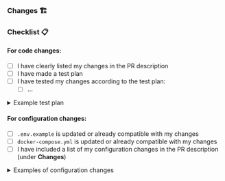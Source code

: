 <!-- Clearly explain the need for these changes: -->

### Changes 🏗️

<!-- Concisely describe all of the changes made in this pull request: -->

### Checklist 📋

#### For code changes:
- [ ] I have clearly listed my changes in the PR description
- [ ] I have made a test plan
- [ ] I have tested my changes according to the test plan:
  <!-- Put your test plan here: -->
  - [ ] ...

<details>
  <summary>Example test plan</summary>
  
  - [ ] Create from scratch and execute an agent with at least 3 blocks
  - [ ] Import an agent from file upload, and confirm it executes correctly
  - [ ] Upload agent to marketplace
  - [ ] Import an agent from marketplace and confirm it executes correctly
  - [ ] Edit an agent from monitor, and confirm it executes correctly
</details>

#### For configuration changes:
- [ ] `.env.example` is updated or already compatible with my changes
- [ ] `docker-compose.yml` is updated or already compatible with my changes
- [ ] I have included a list of my configuration changes in the PR description (under **Changes**)

<details>
  <summary>Examples of configuration changes</summary>

  - Changing ports
  - Adding new services that need to communicate with each other
  - Secrets or environment variable changes
  - New or infrastructure changes such as databases
</details>

